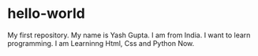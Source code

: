 # hello-world
My first repository.
My name is Yash Gupta. I am from India. I want to learn programming. I am Learninng Html, Css and Python Now.
